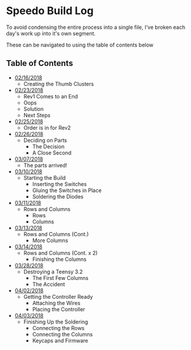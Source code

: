 # Speedo Build Log

To avoid condensing the entire process into a single file, I've broken each day's work up into it's own segment.

These can be navigated to using the table of contents below

## Table of Contents
* [02/16/2018](2018-02-16.md)
  * Creating the Thumb Clusters
* [02/23/2018](2018-02-23.md)
  * Rev1 Comes to an End
  * Oops
  * Solution
  * Next Steps
* [02/25/2018](2018-02-25.md)
  * Order is in for Rev2
* [02/26/2018](2018-02-26.md)
  * Deciding on Parts
    * The Decision
    * A Close Second
* [03/07/2018](2018-03-07.md)
  * The parts arrived!
* [03/10/2018](2018-03-10.md)
  * Starting the Build
    * Inserting the Switches
    * Gluing the Switches in Place
    * Soldering the Diodes
* [03/11/2018](2018-03-11.md)
  * Rows and Columns
    * Rows 
    * Columns
* [03/13/2018](2018-03-13.md)
  * Rows and Columns (Cont.)
    * More Columns 
* [03/14/2018](2018-03-14.md)
  * Rows and Columns (Cont. x 2)
    * Finishing the Columns 
* [03/28/2018](2018-03-28.md)
  * Destroying a Teensy 3.2
    * The First Few Columns
    * The Accident
* [04/02/2018](2018-04-02.md)
  * Getting the Controller Ready
    * Attaching the Wires
    * Placing the Controller
* [04/03/2018](2018-04-03.md)
  * Finishing Up the Soldering
    * Connecting the Rows
    * Connecting the Columns
    * Keycaps and Firmware

